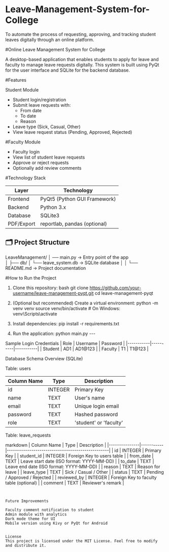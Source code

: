 # Leave-Management-System-for-College
To automate the process of requesting, approving, and tracking student leaves digitally through an online platform.

#Online Leave Management System for College 

A desktop-based application that enables students to apply for leave and faculty to manage 
leave requests digitally. This system is built using PyQt for the user interface and SQLite for 
the backend database. 
                                   
#Features 

Student Module 
- Student login/registration
- Submit leave requests with:
    - From date
    - To date
    - Reason
- Leave type (Sick, Casual, Other)
- View leave request status (Pending, Approved, Rejected)
  
                                      
#Faculty Module 
- Faculty login
- View list of student leave requests
- Approve or reject requests
- Optionally add review comments

#Technology Stack 

| Layer       | Technology                          |
|-------------|-------------------------------------|
| Frontend    | PyQt5 (Python GUI Framework)        |
| Backend     | Python 3.x                          |
| Database    | SQLite3                             |
| PDF/Export  | reportlab, pandas (optional)        |

## 🗂 Project Structure 
LeaveManagement/ 
│ 
── main.py                  → Entry point of the app           
│ 
├── db/ 
│   └── leave_system.db     → SQLite database 
│ 
│ 
└── README.md               → Project documentation 

#How to Run the Project 

1. Clone this repository:
bash 
git clone https://github.com/your-username/leave-management-pyqt.git 
cd leave-management-pyqt

2. (Optional but recommended) Create a virtual environment: 
python -m venv venv 
source venv/bin/activate  # On Windows: venv\Scripts\activate

3. Install dependencies: 
pip install -r requirements.txt

4. Run the application: 
python main.py ---

Sample Login Credentials 
| Role      | Username | Password  |
|-----------|----------|-----------|
| Student   | AD1      | AD1@123   |
| Faculty   | T1       | T1@123    |


Database Schema Overview (SQLite)

Table: users

| Column Name | Type      | Description                     |
|-------------|-----------|---------------------------------|
| id          | INTEGER   | Primary Key                     |
| name        | TEXT      | User's name                     |
| email       | TEXT      | Unique login email              |
| password    | TEXT      | Hashed password                 |
| role        | TEXT      | 'student' or 'faculty'          |
  
Table: leave_requests 
  
markdown
| Column Name   | Type      | Description                                      |
|---------------|-----------|--------------------------------------------------|
| id            | INTEGER   | Primary Key                                      |
| student_id    | INTEGER   | Foreign Key to users table                     | 
| from_date     | TEXT      | Leave start date (ISO format: YYYY-MM-DD)      |
| to_date       | TEXT      | Leave end date (ISO format: YYYY-MM-DD)        |
| reason        | TEXT      | Reason for leave                                 |
| leave_type    | TEXT      | Sick / Casual / Other                      |
| status        | TEXT      | Pending / Approved / Rejected              |
| reviewed_by   | INTEGER   | Foreign Key to faculty table (optional)        |
| comment       | TEXT      | Reviewer's remark                                |
```
  
    
Future Improvements 
  
Faculty comment notification to student 
Admin module with analytics 
Dark mode theme for UI 
Mobile version using Kivy or PyQt for Android 
  

License 
This project is licensed under the MIT License. Feel free to modify and distribute it.

